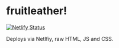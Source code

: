 # fruitleather!

[![Netlify Status](https://api.netlify.com/api/v1/badges/dbac3170-8237-4533-a875-05d575240eea/deploy-status)](https://app.netlify.com/sites/nifty-joliot-87be58/deploys)

Deploys via Netlfiy, raw HTML, JS and CSS.
